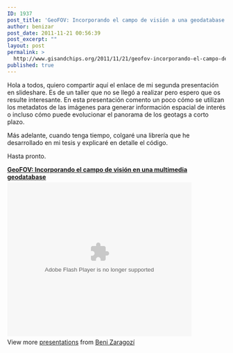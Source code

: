 ```yaml
---
ID: 1937
post_title: 'GeoFOV: Incorporando el campo de visión a una geodatabase multimedia'
author: benizar
post_date: 2011-11-21 00:56:39
post_excerpt: ""
layout: post
permalink: >
  http://www.gisandchips.org/2011/11/21/geofov-incorporando-el-campo-de-vision-a-una-geodatabase-multimedia/
published: true
---
```

Hola a todos, quiero compartir aquí el enlace de mi segunda presentación en slideshare. Es de un taller que no se llegó a realizar pero espero que os resulte interesante. En esta presentación comento un poco cómo se utilizan los metadatos de las imágenes para generar información espacial de interés o incluso cómo puede evolucionar el panorama de los geotags a corto plazo.

Más adelante, cuando tenga tiempo, colgaré una librería que he desarrollado en mi tesis y explicaré en detalle el código.

Hasta pronto.

<div style="width:425px" id="__ss_10245372"> <strong style="display:block;margin:12px 0 4px"><a href="http://www.slideshare.net/BeniZaragoz/geofov-incorporando-el-campo-de-visin-en-una-multimedia-geodatabase" title="GeoFOV: Incorporando el campo de visión en una multimedia geodatabase" target="_blank">GeoFOV: Incorporando el campo de visión en una multimedia geodatabase</a></strong> <object id="__sse10245372" width="425" height="355"> <param name="movie" value="http://static.slidesharecdn.com/swf/ssplayer2.swf?doc=geofov-111120161539-phpapp01&stripped_title=geofov-incorporando-el-campo-de-visin-en-una-multimedia-geodatabase&userName=BeniZaragoz" /> <param name="allowFullScreen" value="true"/> <param name="allowScriptAccess" value="always"/> <param name="wmode" value="transparent"/> <embed name="__sse10245372" src="http://static.slidesharecdn.com/swf/ssplayer2.swf?doc=geofov-111120161539-phpapp01&stripped_title=geofov-incorporando-el-campo-de-visin-en-una-multimedia-geodatabase&userName=BeniZaragoz" type="application/x-shockwave-flash" allowscriptaccess="always" allowfullscreen="true" wmode="transparent" width="425" height="355"></embed> </object> <div style="padding:5px 0 12px"> View more <a href="http://www.slideshare.net/" target="_blank">presentations</a> from <a href="http://www.slideshare.net/BeniZaragoz" target="_blank">Beni Zaragozí</a> </div> </div>